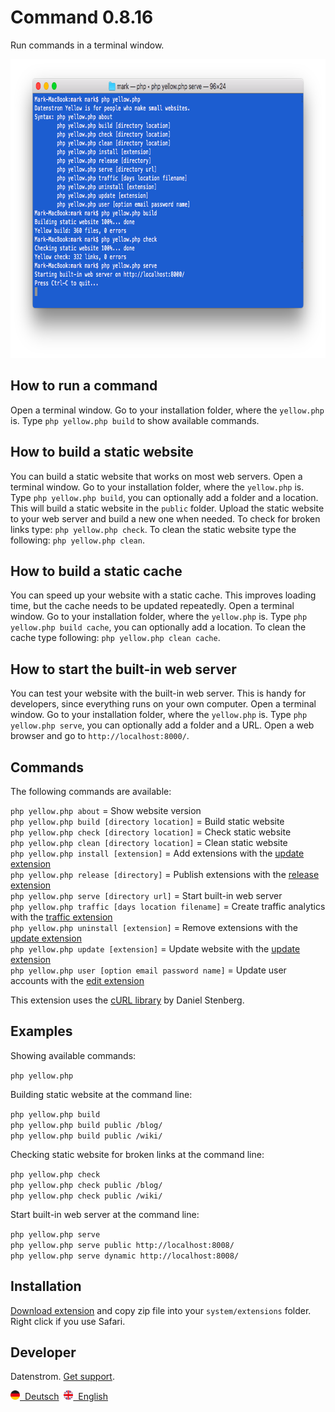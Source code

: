 Command 0.8.16
==============
Run commands in a terminal window.

<p align="center"><img src="command-screenshot.png?raw=true" width="794" height="478" alt="Screenshot"></p>

## How to run a command

Open a terminal window. Go to your installation folder, where the `yellow.php` is. Type `php yellow.php build` to show available commands.

## How to build a static website

You can build a static website that works on most web servers. Open a terminal window. Go to your installation folder, where the `yellow.php` is. Type `php yellow.php build`, you can optionally add a folder and a location. This will build a static website in the `public` folder. Upload the static website to your web server and build a new one when needed. To check for broken links type: `php yellow.php check`. To clean the static website type the following: `php yellow.php clean`.

## How to build a static cache

You can speed up your website with a static cache. This improves loading time, but the cache needs to be updated repeatedly. Open a terminal window. Go to your installation folder, where the `yellow.php` is. Type `php yellow.php build cache`, you can optionally add a location. To clean the cache type following: `php yellow.php clean cache`.

## How to start the built-in web server

You can test your website with the built-in web server. This is handy for developers, since everything runs on your own computer. Open a terminal window. Go to your installation folder, where the `yellow.php` is. Type `php yellow.php serve`, you can optionally add a folder and a URL. Open a web browser and go to `http://localhost:8000/`.

## Commands

The following commands are available:

`php yellow.php about` = Show website version  
`php yellow.php build [directory location]` = Build static website    
`php yellow.php check [directory location]` = Check static website  
`php yellow.php clean [directory location]` = Clean static website  
`php yellow.php install [extension]` = Add extensions with the [update extension](https://github.com/datenstrom/yellow-extensions/tree/master/features/update)  
`php yellow.php release [directory]` = Publish extensions with the [release extension](https://github.com/datenstrom/yellow-extensions/tree/master/features/release)  
`php yellow.php serve [directory url]` = Start built-in web server  
`php yellow.php traffic [days location filename]` = Create traffic analytics with the [traffic extension](https://github.com/datenstrom/yellow-extensions/tree/master/features/traffic)  
`php yellow.php uninstall [extension]` = Remove extensions with the [update extension](https://github.com/datenstrom/yellow-extensions/tree/master/features/update)  
`php yellow.php update [extension]` = Update website with the [update extension](https://github.com/datenstrom/yellow-extensions/tree/master/features/update)  
`php yellow.php user [option email password name]` = Update user accounts with the [edit extension](https://github.com/datenstrom/yellow-extensions/tree/master/features/edit)  

This extension uses the [cURL library](https://github.com/curl/curl) by Daniel Stenberg.

## Examples

Showing available commands:

`php yellow.php`

Building static website at the command line:

`php yellow.php build`  
`php yellow.php build public /blog/`  
`php yellow.php build public /wiki/`  

Checking static website for broken links at the command line:

`php yellow.php check`  
`php yellow.php check public /blog/`  
`php yellow.php check public /wiki/`  

Start built-in web server at the command line:

`php yellow.php serve`  
`php yellow.php serve public http://localhost:8008/`  
`php yellow.php serve dynamic http://localhost:8008/`  

## Installation

[Download extension](https://github.com/datenstrom/yellow-extensions/raw/master/zip/command.zip) and copy zip file into your `system/extensions` folder. Right click if you use Safari.

## Developer

Datenstrom. [Get support](https://datenstrom.se/yellow/help/).

<p>
<a href="README-de.md"><img src="https://raw.githubusercontent.com/datenstrom/yellow-extensions/master/features/help/language-de.png" width="15" height="15" alt="Deutsch">&nbsp; Deutsch</a>&nbsp;
<a href="README.md"><img src="https://raw.githubusercontent.com/datenstrom/yellow-extensions/master/features/help/language-en.png" width="15" height="15" alt="English">&nbsp; English</a>&nbsp;
</p>
